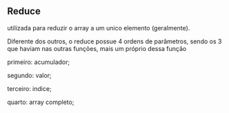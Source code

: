 ## Reduce

utilizada para reduzir o array a um unico elemento (geralmente).

Diferente dos outros, o reduce possue 4 ordens de parâmetros, sendo os 3 que haviam nas outras funções, mais um próprio dessa função

primeiro: acumulador;

segundo: valor;

terceiro: indice;

quarto: array completo;

